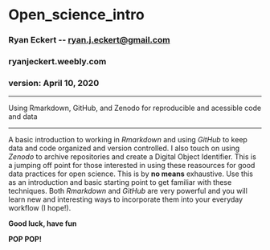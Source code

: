 # Open_science_intro
### Ryan Eckert -- <ryan.j.eckert@gmail.com>
### ryanjeckert.weebly.com
### version: April 10, 2020

***

Using Rmarkdown, GitHub, and Zenodo for reproducible and acessible code and data
***

A basic introduction to working in *Rmarkdown* and using *GitHub* to keep data and code organized and version controlled.
I also touch on using *Zenodo* to archive repositories and create a Digital Object Identifier.
This is a jumping off point for those interested in using these reasources for good data practices for open science. This is by **no means** exhaustive.
Use this as an introduction and basic starting point to get familiar with these techniques. Both *Rmarkdown* and *GitHub* are very powerful and you will learn new and interesting ways to incorporate them into your everyday workflow (I hope!).

**Good luck, have fun**

**POP POP!**
